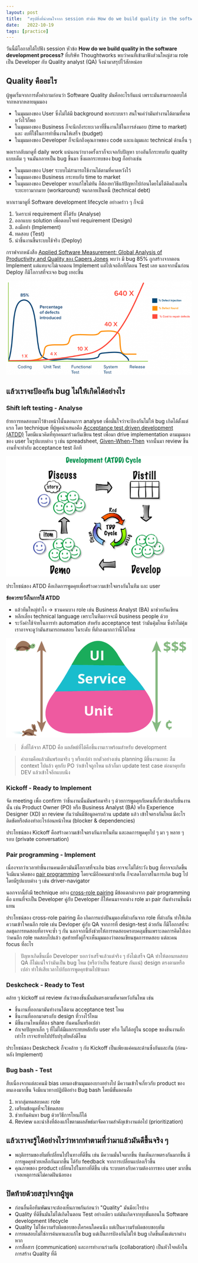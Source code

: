 ```yaml
---
layout: post
title:  "สรุปสิ่งที่น่าสนใจจาก session หัวข้อ How do we build quality in the software development process?"
date:   2022-10-19
tags: [practice]
---
```


วันนี้มีโอกาสได้ไปฟัง session หัวข้อ **How do we build quality in the software development process?** ที่บริษัท Thoughtworks พบว่าคนที่เข้ามาฟังส่วนใหญ่สวม role เป็น Developer กับ Quality analyst (QA) จึงนำมาสรุปไว้สักหน่อย

## Quality คืออะไร
ผู้พูดเริ่มจากการตั้งคำถามก่อนว่า Software Quality มันคืออะไรกันแน่ เพราะมันสามารถตอบได้จากหลากหลายมุมมอง

- ในมุมมองของ User ซึ่งไม่ได้มี background ของระบบเรา สนใจแค่ว่ามันทำงานได้ตามที่คาดหวังไว้ก็พอ
- ในมุมมองของ Business ก็จะนึกถึงระยะเวลาที่ชิ้นงานใช้ในการส่งมอบ (time to market) และ งบที่ใช้ในการทำชิ้นงานให้เสร็จ (budget)
- ในมุมมองของ Developer ก็จะนึกถึงคุณภาพของ code และแง่มุมและ technical ด้านอื่น ๆ

พอเรากลับมาดูที่ daily work แน่นอนว่าบางครั้งเราก็จะเจอกับปัญหา บางอันก็กระทบกับ quality แบบเต็ม ๆ จนมันกลายเป็น bug ขึ้นมา ซึ่งผลกระทบของ bug ก็อย่างเช่น

- ในมุมมองของ User ระบบไม่สามารถใช้งานได้ตามที่คาดหวังไว้
- ในมุมมองของ Business กระทบกับ time to market
- ในมุมมองของ Developer หากแก้ไขไม่ทัน ก็ต้องหาวิธีแก้ปัญหาไปก่อนโดยไม่ได้คิดถึงผลในระยะยาวมากมาย (workaround) จนกลายเป็นหนี้ (technical debt)

หากเรามาดูที่ Software development lifecycle อย่างคร่าว ๆ ก็จะมี 

1. วิเคราะห์ requirement ที่ได้รับ (Analyse)
2. ออกแบบ solution เพื่อตอบโจทย์ requirement (Design)
3. ลงมือทำ (Implement)
4. ทดสอบ (Test)
5. นำชิ้นงานขึ้นระบบใช้จริง (Deploy)

กราฟจากหนังสือ [Applied Software Measurement: Global Analysis of Productivity and Quality ของ Capers Jones](https://www.amazon.com/Applied-Software-Measurement-Analysis-Productivity/dp/0071502440) พบว่า มี bug 85% ถูกสร้างจากตอน Implement แต่แทบจะไม่เจอตอน Implement แต่ไปเจออีกทีก็ตอน Test เลย นอกจากนั้นก่อน Deploy ก็มีโอกาสที่จะเจอ bug เยอะขึ้น  

![Capers Jones defect graph](/assets/2022-10-19-capers-jones-defect-graph.png)

## แล้วเราจะป้องกัน bug ไม่ให้เกิดได้อย่างไร

### Shift left testing - Analyse
ย้ายการทดสอบมาไว้ข้างหน้าในั้นตอนการ analyse เพื่อมั่นใจว่าจะป้องกันไม่ให้ bug เกิดได้ตั้งแต่แรก โดย technique ที่ผู้พูดนำเสนอคือ [Acceptance test driven development (ATDD)](https://en.wikipedia.org/wiki/Acceptance_test-driven_development) โดยมีแนวคิดที่ทุกคนมาร่วมกันเขียน test เพื่อมา drive implementation ตามมุมมองของ user ในรูปแบบต่าง ๆ เช่น spreadsheet, [Given-When-Then](https://martinfowler.com/bliki/GivenWhenThen.html) จากนั้นมา review ชิ้นงานที่จะทำกับ acceptance test อีกที

![ATDD cycle](/assets/2022-10-19-atdd-cycle.png)

ประโยชน์ของ ATDD คือเกิดการพูดคุยเพื่อสร้างความเข้าใจตรงกันในทีม และ user

**ข้อควรระวังในการใช้ ATDD**  
- แล้วทีมใหญ่ทำไง -> ชวนคนบาง role เช่น Business Analyst (BA) มาช่วยกันเขียน
- หลีกเลี่ยง technical language เพราะในทีมอาจจะมี business people ด้วย
- ระวังค่าใช้จ่ายในการทำ automation สำหรับ acceptance test ว่ามันคุ้มไหม ซึ่งถ้าไม่คุ้มเราอาจจะดูว่ามันสามารถทดสอบ ในระดับ ที่ต่ำลงมากกว่านี้ได้ไหม

![Test pyramid](/assets/2021-09-06-test-pyramid.png)

> สิ่งที่ได้จาก ATDD คือ ผลลัพธ์ที่ได้คือชิ้นงานเราพร้อมสำหรับ development

> คำถามคือแล้วมันพร้อมจริง ๆ หรือเปล่า ยกตัวอย่างเช่น planning มีชิ้นงานเยอะ ลืม context ไปแล้ว คุยกับ PO ว่าเข้าใจถูกไหม แล้วก็มา update test case ต่อมาคุยกับ DEV แล้วเข้าใจอีกแบบนึง

### Kickoff - Ready to Implement
จัด meeting เพื่อ confirm ว่าชิ้นงานนั้นมันพร้อมจริง ๆ ด้วยการพูดคุยกับคนที่เกี่ยวข้องกับชิ้นงานนั้น เช่น Product Owner (PO) หรือ Business Analyst (BA) หรือ Experience Designer (XD) มา review กันว่ามันมีข้อมูลครบถ้วน update แล้ว เข้าใจตรงกันไหม มีอะไรติดขัดหรือต้องทำอะไรก่อนหน้าไหม (blocker & dependencies)  

ประโยชน์ของ Kickoff คือสร้างความเข้าใจตรงกันภายในทีม และลดการพูดคุยไป ๆ มา ๆ หลาย ๆ รอบ (private conversation)

### Pair programming - Implement
เนื่องจากว่าเวลาทำชิ้นงานคนเดียวมันมีโอกาสที่จะเกิด bias อาจจะไม่ได้ระวัง bug ที่อาจจะเกิดขึ้น จึงมีแนวคิดของ [pair programming](https://developerexperience.io/practices/pair-programming) โดยจะมีอีกคนมาช่วยกัน ก็จะลดโอกาสในการเกิด bug ไป โดยมีรูปแบบต่าง ๆ เช่น driver-navigator  

นอกจากนี้ยังมี technique อย่าง [cross-role pairing](https://www.thoughtworks.com/en-th/insights/blog/developers-and-designers-can-pair-too) มีข้อแตกต่างจาก pair programming คือ แทนที่จะเป็น Developer คู่กับ Developer ก็ให้คนมาจากต่าง role มา pair กันทำงานชิ้นนึงแทน  

ประโยชน์ของ cross-role pairing คือ เกิดการแบ่งปันมุมองที่ต่างกันจาก role ที่ต่างกัน ทำให้เกิดความเข้าใจคนอีก role เช่น Devloper คู่กับ QA จากการที่ design-test ด้วยกัน ก็มีโอกาสที่จะลดชุดการทดสอบที่อาจจะซ้ำ ๆ กัน นอกจากนี้ยังช่วยให้การทดสอบครอบคลุมขึ้นเพราะลดการคิดไปเองว่าคนอีก role ทดสอบไปแล้ว สุดท้ายทั้งคู่ก็จะเห็นมุมมองว่าตอนเขียนชุดการทดสอบ แต่ละคน focus ที่อะไร

> ปัญหาเกิดขึ้นเมื่อ Developer บอกว่าเสร็จแล้วแต่จริง ๆ ยังไม่เสร็จ QA ทำให้ตอนทดสอบ QA ก็ไม่แน่ใจว่ามันเป็น bug ไหม (หรือว่าเป็น feature กันแน่) design ตรงตามหรือเปล่า ทำให้เสียเวลาไปกับการพูดคุยข้ามไปข้ามมา

### Deskcheck - Ready to Test
คล้าย ๆ kickoff แต่ review กันว่าของชิ้นนั้นมันตรงตามที่คาดหวังกันไหม เช่น

- ชิ้นงานที่ออกมามันทำงานได้ตาม acceptance test ไหม
- ชิ้นงานที่ออกมาตรงกับ design ที่วางไว้ไหม
- มีชิ้นงานไหนที่ต้อง share กันคนอื่นหรือเปล่า
- ถ้าเจอปัญหาเล็ก ๆ ที่ไม่ได้มีผลกระทบหลักกับ user หรือ ไม่ได้อยู่ใน scope ของชิ้นงานสักเท่าไร เราจะย้ายไปปรับปรุงทีหลังดีไหม

ประโยชน์ของ Deskcheck ก็จะคล้าย ๆ กับ Kickoff เป็นเพียงแค่คนละด้านซึ่งกันและกัน (ก่อน-หลัง Implement)

### Bug bash - Test
สืบเนื่องจากแต่ละคนมี bias เลยมองข้ามมุมมองบางอย่างไป มีความเข้าใจเกี่ยวกับ product ของตนเองมากขึ้น จึงมีแนวทางปฏิบัติอย่าง Bug bash โดยมีขั้นตอนคือ

1. หากลุ่มทดสอบคละ role
2. เตรียมข้อมูลที่จะใช้ทดสอบ
3. ช่วยกันค้นหา bug ด้วยวิธีการไหนก็ได้
4. Review และนำสิ่งที่ต้องแก้ไขตามผลลัพธ์มาจัดความสำคัญเข้างานต่อไป (prioritization)

## แล้วเราจะรู้ได้อย่างไรว่าหากทำตามที่ว่ามาแล้วมันดีขึ้นจริง ๆ
- พฤติกรรมของทีมที่เปลี่ยนไปในทางที่ดีขึ้น เช่น มีความมั่นใจมากขึ้น ทีมเห็นภาพตรงกันมากขึ้น มีการพูดคุยช่วยเหลือกันมากขึ้น ได้รับ feedback จากการเปลี่ยนแปลงเร็วขึ้น
- คุณภาพของ product เปลี่ยนไปในทางที่ดีขึ้น เช่น ระบบตรงกับความต้องการของ user มากขึ้น เจอเหตุการณ์ไม่คาดฝันน้อยลง

## ปิดท้ายด้วยสรุปจากผู้พูด
- ก่อนอื่นคือทีมพัฒนาจะต้องเห็นภาพกันก่อนว่า "Quality" มันมีอะไรบ้าง
- Quality ที่ดีขึ้นมันไม่ได้เกิดในตอน Test อย่างเดียว แต่มันเกิดจากทุกขั้นตอนใน Software development lifecycle
- Quality ไม่ใช่ความรับผิดชอบของใครคนใดคนนึง แต่เป็นความรับผิดชอบขอบทีม
- การทดสอบไม่ใช่การค้นหาและแก้ไข bug แต่เป็นการป้องกันไม่ให้ bug เกิดขึ้นตั้งแต่แรกต่างหาก
- การสื่อสาร (communication) และการทำงานร่วมกัน (collaboration) เป็นหัวใจหลักในการสร้าง Quality ที่ดี
